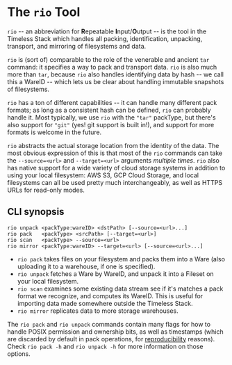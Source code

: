 The `rio` Tool
==============

`rio` -- an abbreviation for **R**epeatable **I**nput/**O**utput -- is the
tool in the Timeless Stack which handles all packing, identification, unpacking, transport, and mirroring of filesystems and data.

`rio` is (sort of) comparable to the role of the venerable and ancient `tar`
command: it specifies a way to pack and transport data.  `rio` is also much
more than `tar`, because `rio` also handles identifying data by hash -- we call
this a WareID -- which lets us be clear about handling immutable snapshots of
filesystems.

`rio` has a ton of different capabilities -- it can handle many different pack
formats; as long as a consistent hash can be defined, `rio` can probably handle
it.  Most typically, we use `rio` with the `"tar"` packType, but there's also
support for `"git"` (yes! git support is built in!), and support for more
formats is welcome in the future.

`rio` abstracts the actual storage location from the identity of the data.
The most obvious expression of this is that most of the `rio` commands can
take the `--source=<url>` and `--target=<url>` arguments *multiple times*.
`rio` also has native support for a wide variety of cloud storage systems in
addition to using your local filesystem: AWS S3, GCP Cloud Storage, and local
filesystems can all be used pretty much interchangeably, as well as HTTPS URLs
for read-only modes.


CLI synopsis
------------

```
rio unpack <packType:wareID> <dstPath> [--source=<url>...]
rio pack   <packType> <srcPath> [--target=<url>]
rio scan   <packType> --source=<url>
rio mirror <packType:wareID> --target=<url> [--source=<url>...]
```

- `rio pack` takes files on your filesystem and packs them into a Ware (also
  uploading it to a warehouse, if one is specified).
- `rio unpack` fetches a Ware by WareID, and unpack it into a Fileset on your
  local filesystem.
- `rio scan` examines some existing data stream see if it's matches a pack
  format we recognize, and computes its WareID.  This is useful for importing
  data made somewhere outside the Timeless Stack.
- `rio mirror` replicates data to more storage warehouses.

The `rio pack` and `rio unpack` commands contain many flags for how to handle
POSIX permission and ownership bits, as well as timestamps (which are discarded
by default in pack operations, for
[reproducibility](https://reproducible-builds.org/docs/timestamps/) reasons).
Check `rio pack -h` and `rio unpack -h` for more information on those options.
